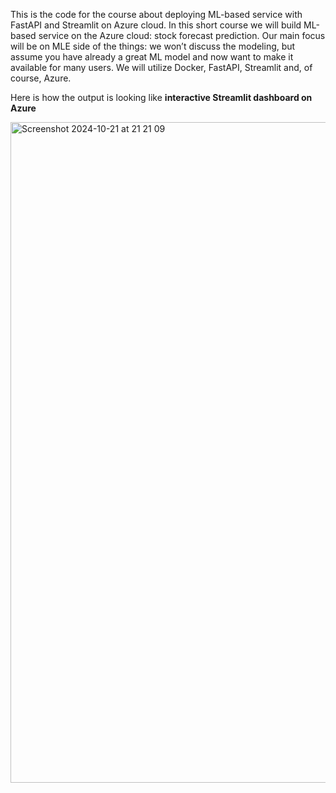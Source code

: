 This is the code for the course about deploying ML-based service with FastAPI and Streamlit on Azure cloud.
In this short course we will build ML-based service on the Azure cloud: stock forecast prediction. 
Our main focus will be on MLE side of the things: we won’t discuss the modeling, but assume you have already a great ML model and now want to make it available for many users.
We will utilize Docker, FastAPI, Streamlit and, of course, Azure. 

Here is how the output is looking like
**interactive Streamlit dashboard on Azure**

<img width="1057" alt="Screenshot 2024-10-21 at 21 21 09" src="https://github.com/user-attachments/assets/6769aec1-7971-4de9-af3e-187c1b245639">

